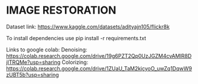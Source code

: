# IMAGE RESTORATION   
Dataset link:
https://www.kaggle.com/datasets/adityajn105/flickr8k

To install dependencies use pip install -r requirements.txt

Links to google colab:
Denoising: https://colab.research.google.com/drive/19g6PZT2Qp0UzJGZM4cvAMlR8DjITRQMe?usp=sharing 
Colorizing: https://colab.research.google.com/drive/1ZUaU_TaM2kjcyoO_uwZq1DqwW9zUBT5b?usp=sharing 
